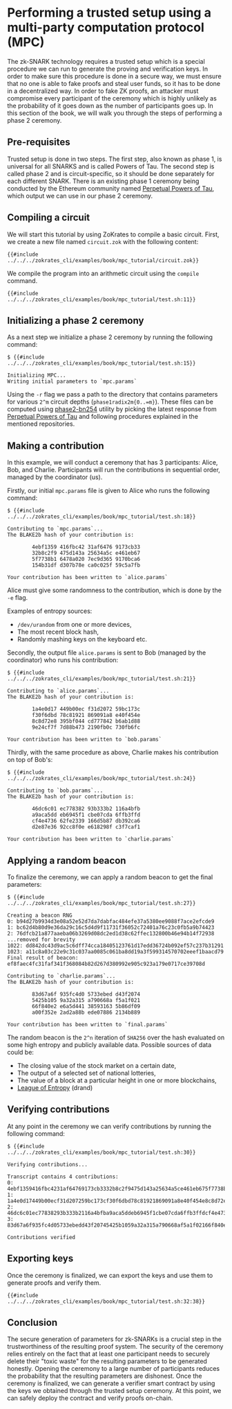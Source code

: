 # Performing a trusted setup using a multi-party computation protocol (MPC)

The zk-SNARK technology requires a trusted setup which is a special procedure we can run to generate the proving and verification keys.
In order to make sure this procedure is done in a secure way, we must ensure that no one is able to fake proofs and steal user funds, so it has to be done
in a decentralized way. In order to fake ZK proofs, an attacker must compromise every participant of the ceremony which is highly unlikely as the probability of it goes down as the number of participants goes up.
In this section of the book, we will walk you through the steps of performing a phase 2 ceremony.

## Pre-requisites

Trusted setup is done in two steps. The first step, also known as phase 1, is universal for all SNARKS and is called Powers of Tau. The second step is called phase 2 and is circuit-specific, so it should
be done separately for each different SNARK. There is an existing phase 1 ceremony being conducted by the Ethereum community named [Perpetual Powers of Tau](https://github.com/weijiekoh/perpetualpowersoftau), which output we can use in our phase 2 ceremony.

## Compiling a circuit

We will start this tutorial by using ZoKrates to compile a basic circuit.
First, we create a new file named `circuit.zok` with the following content:

```zokrates
{{#include ../../../zokrates_cli/examples/book/mpc_tutorial/circuit.zok}}
```

We compile the program into an arithmetic circuit using the `compile` command.

```
{{#include ../../../zokrates_cli/examples/book/mpc_tutorial/test.sh:11}}
```

## Initializing a phase 2 ceremony

As a next step we initialize a phase 2 ceremony by running the following command:

```
$ {{#include ../../../zokrates_cli/examples/book/mpc_tutorial/test.sh:15}}

Initializing MPC...
Writing initial parameters to `mpc.params`
```

Using the `-r` flag we pass a path to the directory that contains parameters for various `2^m` circuit depths (`phase1radix2m{0..=m}`).
These files can be computed using [phase2-bn254](https://github.com/kobigurk/phase2-bn254) utility by picking the latest response from [Perpetual Powers of Tau](https://github.com/weijiekoh/perpetualpowersoftau) and following procedures explained in the mentioned repositories.

## Making a contribution

In this example, we will conduct a ceremony that has 3 participants: Alice, Bob, and Charlie.
Participants will run the contributions in sequential order, managed by the coordinator (us).

Firstly, our initial `mpc.params` file is given to Alice who runs the following command:

```
$ {{#include ../../../zokrates_cli/examples/book/mpc_tutorial/test.sh:18}}

Contributing to `mpc.params`...
The BLAKE2b hash of your contribution is:

        4ebf1359 416fbc42 31af6476 9173cb33 
        32b8c2f9 475d143a 25634a5c e461eb67 
        5f7738b1 6478a020 7ec9d365 9170bca6 
        154b31df d307b78e ca0c025f 59c5a7fb

Your contribution has been written to `alice.params`
```

Alice must give some randomness to the contribution, which is done by the `-e` flag.

Examples of entropy sources:
* `/dev/urandom` from one or more devices,
* The most recent block hash,
* Randomly mashing keys on the keyboard etc.

Secondly, the output file `alice.params` is sent to Bob (managed by the coordinator) who runs his contribution:

```
$ {{#include ../../../zokrates_cli/examples/book/mpc_tutorial/test.sh:21}}

Contributing to `alice.params`...
The BLAKE2b hash of your contribution is:

        1a4e0d17 449b00ec f31d2072 59bc173c
        f30f6dbd 78c81921 869091a8 e40f454e
        8c8d72e8 395bf044 cd777842 b6ab1d88
        9e24cf7f 7d88b473 2190fb0c 730fb6fc

Your contribution has been written to `bob.params`
```

Thirdly, with the same procedure as above, Charlie makes his contribution on top of Bob's:

```
$ {{#include ../../../zokrates_cli/examples/book/mpc_tutorial/test.sh:24}}

Contributing to `bob.params`...
The BLAKE2b hash of your contribution is:

        46dc6c01 ec778382 93b333b2 116a4bfb
        a9aca5dd eb6945f1 cbe07cda 6ffb3ffd 
        cf4e4736 62fe2339 166d5b87 db392ca6
        d2e87e36 92cc8f0e e618298f c3f7caf1

Your contribution has been written to `charlie.params`
```

## Applying a random beacon

To finalize the ceremony, we can apply a random beacon to get the final parameters:

```
$ {{#include ../../../zokrates_cli/examples/book/mpc_tutorial/test.sh:27}}

Creating a beacon RNG
0: b94d27b9934d3e08a52e52d7da7dabfac484efe37a5380ee9088f7ace2efcde9
1: bc62d4b80d9e36da29c16c5d4d9f11731f36052c72401a76c23c0fb5a9b74423
2: 76dfcb21a877aaeba06b3269d08dc2ed1d38c62ffec132800b46e94b14f72938
...removed for brevity
1022: dd842dc43d9ac5c6dff74cca18405123761d17edd36724b092ef57c237b31291
1023: a11c8a03c22e9c31c037aa0085c061ba8dd19a3f599314570702eeef1baacd79
Final result of beacon: ef8faec4fc31faf341f368084b82d267d380992e905c923a179e0717ce39708d

Contributing to `charlie.params`...
The BLAKE2b hash of your contribution is: 

        83d67a6f 935fc4d0 5733ebed d43f2074 
        5425b105 9a32a315 a790668a f5a1f021 
        66f840e2 e6a5d441 38593163 5b86df09 
        a00f352e 2ad2a88b ede07886 2134b889

Your contribution has been written to `final.params`
```

The random beacon is the `2^n` iteration of `SHA256` over the hash evaluated on
some high entropy and publicly available data. Possible sources of data could be: 
* The closing value of the stock market on a certain date,
* The output of a selected set of national lotteries, 
* The value of a block at a particular height in one or more blockchains,
* [League of Entropy](https://www.cloudflare.com/leagueofentropy/) (drand)

## Verifying contributions

At any point in the ceremony we can verify contributions by running the following command:

```
$ {{#include ../../../zokrates_cli/examples/book/mpc_tutorial/test.sh:30}}

Verifying contributions...

Transcript contains 4 contributions:
0: 4ebf1359416fbc4231af64769173cb3332b8c2f9475d143a25634a5ce461eb675f7738b16478a0207ec9d3659170bca6154b31dfd307b78eca0c025f59c5a7fb
1: 1a4e0d17449b00ecf31d207259bc173cf30f6dbd78c81921869091a8e40f454e8c8d72e8395bf044cd777842b6ab1d889e24cf7f7d88b4732190fb0c730fb6fc
2: 46dc6c01ec77838293b333b2116a4bfba9aca5ddeb6945f1cbe07cda6ffb3ffdcf4e473662fe2339166d5b87db392ca6d2e87e3692cc8f0ee618298fc3f7caf1
3: 83d67a6f935fc4d05733ebedd43f20745425b1059a32a315a790668af5a1f02166f840e2e6a5d441385931635b86df09a00f352e2ad2a88bede078862134b889

Contributions verified
```

## Exporting keys

Once the ceremony is finalized, we can export the keys and use them to generate proofs and verify them.

```
{{#include ../../../zokrates_cli/examples/book/mpc_tutorial/test.sh:32:38}}
```

## Conclusion

The secure generation of parameters for zk-SNARKs is a crucial step in the trustworthiness of the resulting proof system.
The security of the ceremony relies entirely on the fact that at least one participant needs to securely delete their "toxic waste" for the resulting parameters to be generated honestly.
Opening the ceremony to a large number of participants reduces the probability that the resulting parameters are dishonest.
Once the ceremony is finalized, we can generate a verifier smart contract by using the keys we obtained through the trusted setup ceremony. 
At this point, we can safely deploy the contract and verify proofs on-chain.
